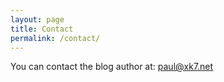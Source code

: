 ```yaml
---
layout: page
title: Contact
permalink: /contact/
---
```


You can contact the blog author at: paul@xk7.net
